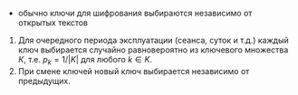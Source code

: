 - обычно ключи для шифрования выбираются независимо от открытых текстов

1. Для очередного периода эксплуатации (сеанса, суток и т.д.) каждый ключ выбирается случайно равновероятно из ключевого множества $К$, т.е. $p_{k}= 1/ | K |$ для любого $k \in K$.
2. При смене ключей новый ключ выбирается независимо от предыдущих.